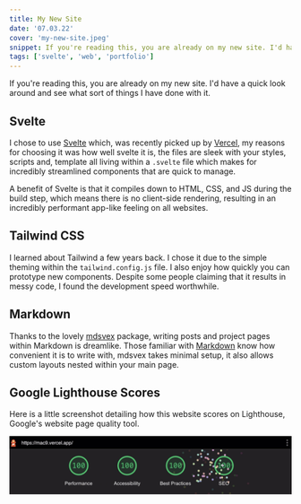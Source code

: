 ```yaml
---
title: My New Site
date: '07.03.22'
cover: 'my-new-site.jpeg'
snippet: If you're reading this, you are already on my new site. I'd have a quick look around and see what sort of things I have done with it.
tags: ['svelte', 'web', 'portfolio']
---
```


If you're reading this, you are already on my new site. I'd have a quick look around and see what sort of things I have done with it.

## Svelte

I chose to use <a href='https://svelte.dev' target='_blank' rel='noopener'>Svelte</a> which, was recently picked up by <a href='https://vercel.com' target='_blank' rel='noopener'>Vercel</a>, my reasons for choosing it was how well svelte it is, the files are sleek with your styles, scripts and, template all living within a `.svelte` file which makes for incredibly streamlined components that are quick to manage.

A benefit of Svelte is that it compiles down to HTML, CSS, and JS during the build step, which means there is no client-side rendering, resulting in an incredibly performant app-like feeling on all websites.

## Tailwind CSS

I learned about Tailwind a few years back. I chose it due to the simple theming within the `tailwind.config.js` file. I also enjoy how quickly you can prototype new components. Despite some people claiming that it results in messy code, I found the development speed worthwhile.

## Markdown

Thanks to the lovely <a href='https://mdsvex.pngwn.io' target='_blank' rel='noopener'>mdsvex</a> package, writing posts and project pages within Markdown is dreamlike. Those familiar with <a href='https://www.markdownguide.org/basic-syntax/' target='_blank' rel='noopener'>Markdown</a> know how convenient it is to write with, mdsvex takes minimal setup, it also allows custom layouts nested within your main page.

## Google Lighthouse Scores

Here is a little screenshot detailing how this website scores on Lighthouse, Google's website page quality tool.

![Lighthouse Scores](./images/lighthouse.jpeg)
